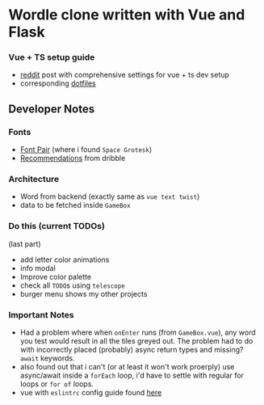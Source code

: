 # Wordle clone written with Vue and Flask

### Vue + TS setup guide

- [reddit](https://www.reddit.com/r/neovim/comments/v4mhsv/neovim_setup_for_fullstack_web_development_with/) post with comprehensive settings for vue + ts dev setup
- corresponding [dotfiles](https://github.com/garcia5/dotfiles/blob/master/files/nvim/lua/ag/lsp_config.lua#L111)

## Developer Notes

### Fonts

- [Font Pair](https://www.fontpair.co/) (where i found `Space Grotesk`)
- [Recommendations](https://dribbble.com/resources/font-pairing-tools) from dribble

### Architecture

- Word from backend (exactly same as `vue text twist`)
- data to be fetched inside `GameBox`

### Do this (current TODOs)

(last part)

- add letter color animations
- info modal
- Improve color palette
- check all `TODO`s using `telescope`
- burger menu shows my other projects

### Important Notes

- Had a problem where when `onEnter` runs (from `GameBox.vue`), any word you test would result in all the tiles greyed out. The problem had to do with incorrectly placed (probably) async return types and missing? `await` keywords.
- also found out that i can't (or at least it won't work proerply) use async/await inside a `forEach` loop, i'd have to settle with regular for loops or `for of` loops.
- vue with `eslintrc` config guide found [here](https://eslint.vuejs.org/user-guide/#bundle-configurations)
